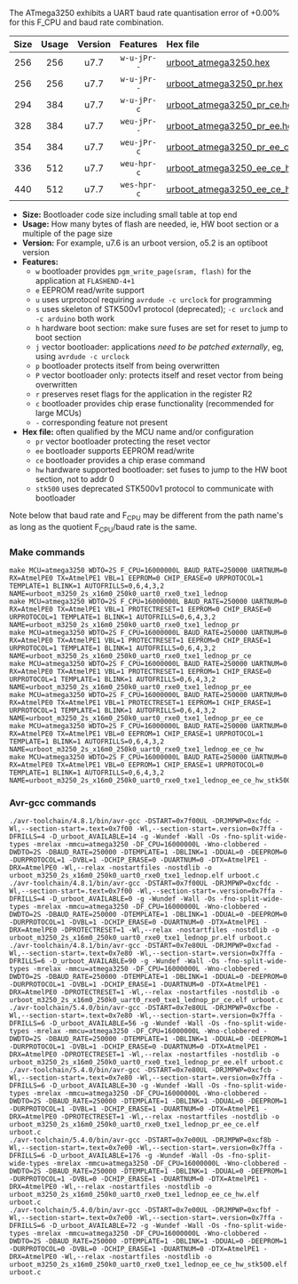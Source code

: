 The ATmega3250 exhibits a UART baud rate quantisation error of +0.00% for this F_CPU and baud rate combination.

|Size|Usage|Version|Features|Hex file|
|:-:|:-:|:-:|:-:|:--|
|256|256|u7.7|`w-u-jPr--`|[urboot_atmega3250.hex](https://raw.githubusercontent.com/stefanrueger/urboot.hex/main/u7.7/cores/megacore/atmega3250/watchdog_2_s/external_oscillator/8000000_hz/125000_baud/uart0_rxe0_txe1/lednop/urboot_atmega3250.hex)|
|256|256|u7.7|`w-u-jPr--`|[urboot_atmega3250_pr.hex](https://raw.githubusercontent.com/stefanrueger/urboot.hex/main/u7.7/cores/megacore/atmega3250/watchdog_2_s/external_oscillator/8000000_hz/125000_baud/uart0_rxe0_txe1/lednop/urboot_atmega3250_pr.hex)|
|294|384|u7.7|`w-u-jPr-c`|[urboot_atmega3250_pr_ce.hex](https://raw.githubusercontent.com/stefanrueger/urboot.hex/main/u7.7/cores/megacore/atmega3250/watchdog_2_s/external_oscillator/8000000_hz/125000_baud/uart0_rxe0_txe1/lednop/urboot_atmega3250_pr_ce.hex)|
|328|384|u7.7|`weu-jPr--`|[urboot_atmega3250_pr_ee.hex](https://raw.githubusercontent.com/stefanrueger/urboot.hex/main/u7.7/cores/megacore/atmega3250/watchdog_2_s/external_oscillator/8000000_hz/125000_baud/uart0_rxe0_txe1/lednop/urboot_atmega3250_pr_ee.hex)|
|354|384|u7.7|`weu-jPr-c`|[urboot_atmega3250_pr_ee_ce.hex](https://raw.githubusercontent.com/stefanrueger/urboot.hex/main/u7.7/cores/megacore/atmega3250/watchdog_2_s/external_oscillator/8000000_hz/125000_baud/uart0_rxe0_txe1/lednop/urboot_atmega3250_pr_ee_ce.hex)|
|336|512|u7.7|`weu-hpr-c`|[urboot_atmega3250_ee_ce_hw.hex](https://raw.githubusercontent.com/stefanrueger/urboot.hex/main/u7.7/cores/megacore/atmega3250/watchdog_2_s/external_oscillator/8000000_hz/125000_baud/uart0_rxe0_txe1/lednop/urboot_atmega3250_ee_ce_hw.hex)|
|440|512|u7.7|`wes-hpr-c`|[urboot_atmega3250_ee_ce_hw_stk500.hex](https://raw.githubusercontent.com/stefanrueger/urboot.hex/main/u7.7/cores/megacore/atmega3250/watchdog_2_s/external_oscillator/8000000_hz/125000_baud/uart0_rxe0_txe1/lednop/urboot_atmega3250_ee_ce_hw_stk500.hex)|

- **Size:** Bootloader code size including small table at top end
- **Usage:** How many bytes of flash are needed, ie, HW boot section or a multiple of the page size
- **Version:** For example, u7.6 is an urboot version, o5.2 is an optiboot version
- **Features:**
  + `w` bootloader provides `pgm_write_page(sram, flash)` for the application at `FLASHEND-4+1`
  + `e` EEPROM read/write support
  + `u` uses urprotocol requiring `avrdude -c urclock` for programming
  + `s` uses skeleton of STK500v1 protocol (deprecated); `-c urclock` and `-c arduino` both work
  + `h` hardware boot section: make sure fuses are set for reset to jump to boot section
  + `j` vector bootloader: applications *need to be patched externally*, eg, using `avrdude -c urclock`
  + `p` bootloader protects itself from being overwritten
  + `P` vector bootloader only: protects itself and reset vector from being overwritten
  + `r` preserves reset flags for the application in the register R2
  + `c` bootloader provides chip erase functionality (recommended for large MCUs)
  + `-` corresponding feature not present
- **Hex file:** often qualified by the MCU name and/or configuration
  + `pr` vector bootloader protecting the reset vector
  + `ee` bootloader supports EEPROM read/write
  + `ce` bootloader provides a chip erase command
  + `hw` hardware supported bootloader: set fuses to jump to the HW boot section, not to addr 0
  + `stk500` uses deprecated STK500v1 protocol to communicate with bootloader


Note below that baud rate and F<sub>CPU</sub> may be different from the path name's as long as the quotient F<sub>CPU</sub>/baud rate is the same.

### Make commands
```
make MCU=atmega3250 WDTO=2S F_CPU=16000000L BAUD_RATE=250000 UARTNUM=0 RX=AtmelPE0 TX=AtmelPE1 VBL=1 EEPROM=0 CHIP_ERASE=0 URPROTOCOL=1 TEMPLATE=1 BLINK=1 AUTOFRILLS=0,6,4,3,2 NAME=urboot_m3250_2s_x16m0_250k0_uart0_rxe0_txe1_lednop
make MCU=atmega3250 WDTO=2S F_CPU=16000000L BAUD_RATE=250000 UARTNUM=0 RX=AtmelPE0 TX=AtmelPE1 VBL=1 PROTECTRESET=1 EEPROM=0 CHIP_ERASE=0 URPROTOCOL=1 TEMPLATE=1 BLINK=1 AUTOFRILLS=0,6,4,3,2 NAME=urboot_m3250_2s_x16m0_250k0_uart0_rxe0_txe1_lednop_pr
make MCU=atmega3250 WDTO=2S F_CPU=16000000L BAUD_RATE=250000 UARTNUM=0 RX=AtmelPE0 TX=AtmelPE1 VBL=1 PROTECTRESET=1 EEPROM=0 CHIP_ERASE=1 URPROTOCOL=1 TEMPLATE=1 BLINK=1 AUTOFRILLS=0,6,4,3,2 NAME=urboot_m3250_2s_x16m0_250k0_uart0_rxe0_txe1_lednop_pr_ce
make MCU=atmega3250 WDTO=2S F_CPU=16000000L BAUD_RATE=250000 UARTNUM=0 RX=AtmelPE0 TX=AtmelPE1 VBL=1 PROTECTRESET=1 EEPROM=1 CHIP_ERASE=0 URPROTOCOL=1 TEMPLATE=1 BLINK=1 AUTOFRILLS=0,6,4,3,2 NAME=urboot_m3250_2s_x16m0_250k0_uart0_rxe0_txe1_lednop_pr_ee
make MCU=atmega3250 WDTO=2S F_CPU=16000000L BAUD_RATE=250000 UARTNUM=0 RX=AtmelPE0 TX=AtmelPE1 VBL=1 PROTECTRESET=1 EEPROM=1 CHIP_ERASE=1 URPROTOCOL=1 TEMPLATE=1 BLINK=1 AUTOFRILLS=0,6,4,3,2 NAME=urboot_m3250_2s_x16m0_250k0_uart0_rxe0_txe1_lednop_pr_ee_ce
make MCU=atmega3250 WDTO=2S F_CPU=16000000L BAUD_RATE=250000 UARTNUM=0 RX=AtmelPE0 TX=AtmelPE1 VBL=0 EEPROM=1 CHIP_ERASE=1 URPROTOCOL=1 TEMPLATE=1 BLINK=1 AUTOFRILLS=0,6,4,3,2 NAME=urboot_m3250_2s_x16m0_250k0_uart0_rxe0_txe1_lednop_ee_ce_hw
make MCU=atmega3250 WDTO=2S F_CPU=16000000L BAUD_RATE=250000 UARTNUM=0 RX=AtmelPE0 TX=AtmelPE1 VBL=0 EEPROM=1 CHIP_ERASE=1 URPROTOCOL=0 TEMPLATE=1 BLINK=1 AUTOFRILLS=0,6,4,3,2 NAME=urboot_m3250_2s_x16m0_250k0_uart0_rxe0_txe1_lednop_ee_ce_hw_stk500
```

### Avr-gcc commands
```
./avr-toolchain/4.8.1/bin/avr-gcc -DSTART=0x7f00UL -DRJMPWP=0xcfdc -Wl,--section-start=.text=0x7f00 -Wl,--section-start=.version=0x7ffa -DFRILLS=4 -D_urboot_AVAILABLE=14 -g -Wundef -Wall -Os -fno-split-wide-types -mrelax -mmcu=atmega3250 -DF_CPU=16000000L -Wno-clobbered -DWDTO=2S -DBAUD_RATE=250000 -DTEMPLATE=1 -DBLINK=1 -DDUAL=0 -DEEPROM=0 -DURPROTOCOL=1 -DVBL=1 -DCHIP_ERASE=0 -DUARTNUM=0 -DTX=AtmelPE1 -DRX=AtmelPE0 -Wl,--relax -nostartfiles -nostdlib -o urboot_m3250_2s_x16m0_250k0_uart0_rxe0_txe1_lednop.elf urboot.c
./avr-toolchain/4.8.1/bin/avr-gcc -DSTART=0x7f00UL -DRJMPWP=0xcfdc -Wl,--section-start=.text=0x7f00 -Wl,--section-start=.version=0x7ffa -DFRILLS=4 -D_urboot_AVAILABLE=0 -g -Wundef -Wall -Os -fno-split-wide-types -mrelax -mmcu=atmega3250 -DF_CPU=16000000L -Wno-clobbered -DWDTO=2S -DBAUD_RATE=250000 -DTEMPLATE=1 -DBLINK=1 -DDUAL=0 -DEEPROM=0 -DURPROTOCOL=1 -DVBL=1 -DCHIP_ERASE=0 -DUARTNUM=0 -DTX=AtmelPE1 -DRX=AtmelPE0 -DPROTECTRESET=1 -Wl,--relax -nostartfiles -nostdlib -o urboot_m3250_2s_x16m0_250k0_uart0_rxe0_txe1_lednop_pr.elf urboot.c
./avr-toolchain/4.8.1/bin/avr-gcc -DSTART=0x7e80UL -DRJMPWP=0xcfad -Wl,--section-start=.text=0x7e80 -Wl,--section-start=.version=0x7ffa -DFRILLS=6 -D_urboot_AVAILABLE=90 -g -Wundef -Wall -Os -fno-split-wide-types -mrelax -mmcu=atmega3250 -DF_CPU=16000000L -Wno-clobbered -DWDTO=2S -DBAUD_RATE=250000 -DTEMPLATE=1 -DBLINK=1 -DDUAL=0 -DEEPROM=0 -DURPROTOCOL=1 -DVBL=1 -DCHIP_ERASE=1 -DUARTNUM=0 -DTX=AtmelPE1 -DRX=AtmelPE0 -DPROTECTRESET=1 -Wl,--relax -nostartfiles -nostdlib -o urboot_m3250_2s_x16m0_250k0_uart0_rxe0_txe1_lednop_pr_ce.elf urboot.c
./avr-toolchain/5.4.0/bin/avr-gcc -DSTART=0x7e80UL -DRJMPWP=0xcfbe -Wl,--section-start=.text=0x7e80 -Wl,--section-start=.version=0x7ffa -DFRILLS=6 -D_urboot_AVAILABLE=56 -g -Wundef -Wall -Os -fno-split-wide-types -mrelax -mmcu=atmega3250 -DF_CPU=16000000L -Wno-clobbered -DWDTO=2S -DBAUD_RATE=250000 -DTEMPLATE=1 -DBLINK=1 -DDUAL=0 -DEEPROM=1 -DURPROTOCOL=1 -DVBL=1 -DCHIP_ERASE=0 -DUARTNUM=0 -DTX=AtmelPE1 -DRX=AtmelPE0 -DPROTECTRESET=1 -Wl,--relax -nostartfiles -nostdlib -o urboot_m3250_2s_x16m0_250k0_uart0_rxe0_txe1_lednop_pr_ee.elf urboot.c
./avr-toolchain/5.4.0/bin/avr-gcc -DSTART=0x7e80UL -DRJMPWP=0xcfcb -Wl,--section-start=.text=0x7e80 -Wl,--section-start=.version=0x7ffa -DFRILLS=6 -D_urboot_AVAILABLE=30 -g -Wundef -Wall -Os -fno-split-wide-types -mrelax -mmcu=atmega3250 -DF_CPU=16000000L -Wno-clobbered -DWDTO=2S -DBAUD_RATE=250000 -DTEMPLATE=1 -DBLINK=1 -DDUAL=0 -DEEPROM=1 -DURPROTOCOL=1 -DVBL=1 -DCHIP_ERASE=1 -DUARTNUM=0 -DTX=AtmelPE1 -DRX=AtmelPE0 -DPROTECTRESET=1 -Wl,--relax -nostartfiles -nostdlib -o urboot_m3250_2s_x16m0_250k0_uart0_rxe0_txe1_lednop_pr_ee_ce.elf urboot.c
./avr-toolchain/5.4.0/bin/avr-gcc -DSTART=0x7e00UL -DRJMPWP=0xcf8b -Wl,--section-start=.text=0x7e00 -Wl,--section-start=.version=0x7ffa -DFRILLS=6 -D_urboot_AVAILABLE=176 -g -Wundef -Wall -Os -fno-split-wide-types -mrelax -mmcu=atmega3250 -DF_CPU=16000000L -Wno-clobbered -DWDTO=2S -DBAUD_RATE=250000 -DTEMPLATE=1 -DBLINK=1 -DDUAL=0 -DEEPROM=1 -DURPROTOCOL=1 -DVBL=0 -DCHIP_ERASE=1 -DUARTNUM=0 -DTX=AtmelPE1 -DRX=AtmelPE0 -Wl,--relax -nostartfiles -nostdlib -o urboot_m3250_2s_x16m0_250k0_uart0_rxe0_txe1_lednop_ee_ce_hw.elf urboot.c
./avr-toolchain/5.4.0/bin/avr-gcc -DSTART=0x7e00UL -DRJMPWP=0xcfbf -Wl,--section-start=.text=0x7e00 -Wl,--section-start=.version=0x7ffa -DFRILLS=6 -D_urboot_AVAILABLE=72 -g -Wundef -Wall -Os -fno-split-wide-types -mrelax -mmcu=atmega3250 -DF_CPU=16000000L -Wno-clobbered -DWDTO=2S -DBAUD_RATE=250000 -DTEMPLATE=1 -DBLINK=1 -DDUAL=0 -DEEPROM=1 -DURPROTOCOL=0 -DVBL=0 -DCHIP_ERASE=1 -DUARTNUM=0 -DTX=AtmelPE1 -DRX=AtmelPE0 -Wl,--relax -nostartfiles -nostdlib -o urboot_m3250_2s_x16m0_250k0_uart0_rxe0_txe1_lednop_ee_ce_hw_stk500.elf urboot.c
```

